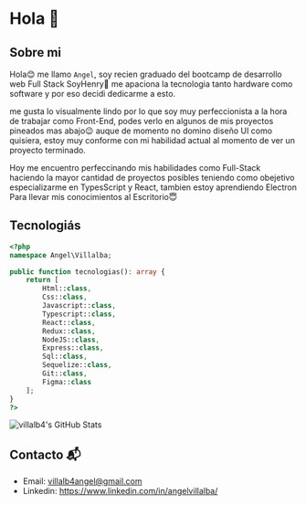 # Hola 👋

## Sobre mi


Hola😊 me llamo `Angel`, soy recien graduado del bootcamp de desarrollo web Full Stack SoyHenry🥳 me apaciona la tecnologia tanto hardware como software y por eso decidi dedicarme a esto.

me gusta lo visualmente lindo por lo que soy muy perfeccionista a la hora de trabajar como Front-End, podes verlo en algunos de mis proyectos pineados mas abajo😉 auque de momento no domino diseño UI como quisiera, estoy muy conforme con mi habilidad actual al momento de ver un proyecto terminado. 

Hoy me encuentro perfeccinando mis habilidades como Full-Stack haciendo la mayor cantidad de proyectos posibles teniendo como obejetivo especializarme en TypesScript y React, tambien estoy aprendiendo Electron Para llevar mis conocimientos al Escritorio😇

## Tecnologiás

```php
<?php
namespace Angel\Villalba;

public function tecnologias(): array {
    return [
        Html::class,
        Css::class,
        Javascript::class,
        Typescript::class,
        React::class,
        Redux::class,
        NodeJS::class,
        Express::class,
        Sql::class,
        Sequelize::class,
        Git::class,
        Figma::class
    ];
}
?>
```

<img src="https://github-readme-stats.vercel.app/api?username=villalb4&show_icons=true&theme=onedark" alt="villalb4's GitHub Stats">

## Contacto 📬
- Email: villalb4angel@gmail.com
- Linkedin: https://www.linkedin.com/in/angelvillalba/
